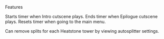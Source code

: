 Features

Starts timer when Intro cutscene plays.
Ends timer when Epilogue cutscene plays.
Resets timer when going to the main menu.

Can remove splits for each Heatstone tower by viewing autosplitter settings.
